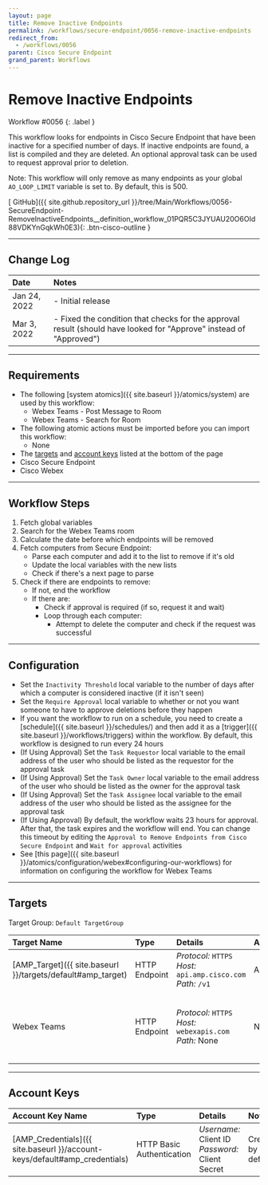 ```yaml
---
layout: page
title: Remove Inactive Endpoints
permalink: /workflows/secure-endpoint/0056-remove-inactive-endpoints
redirect_from:
  - /workflows/0056
parent: Cisco Secure Endpoint
grand_parent: Workflows
---
```


# Remove Inactive Endpoints
<div markdown="1">
Workflow #0056
{: .label }
</div>

This workflow looks for endpoints in Cisco Secure Endpoint that have been inactive for a specified number of days. If inactive endpoints are found, a list is compiled and they are deleted. An optional approval task can be used to request approval prior to deletion.

Note: This workflow will only remove as many endpoints as your global `AO_LOOP_LIMIT` variable is set to. By default, this is 500.

[<i class="fab fa-github"></i> GitHub]({{ site.github.repository_url }}/tree/Main/Workflows/0056-SecureEndpoint-RemoveInactiveEndpoints__definition_workflow_01PQR5C3JYUAU20O6OId88VDKYnGqkWh0E3){: .btn-cisco-outline }

---

## Change Log

| Date | Notes |
|:-----|:------|
| Jan 24, 2022 | - Initial release |
| Mar 3, 2022 | - Fixed the condition that checks for the approval result (should have looked for "Approve" instead of "Approved") |

---

## Requirements
* The following [system atomics]({{ site.baseurl }}/atomics/system) are used by this workflow:
	* Webex Teams - Post Message to Room
	* Webex Teams - Search for Room
* The following atomic actions must be imported before you can import this workflow:
	* None
* The [targets](#targets) and [account keys](#account-keys) listed at the bottom of the page
* Cisco Secure Endpoint
* Cisco Webex

---

## Workflow Steps
1. Fetch global variables
1. Search for the Webex Teams room
1. Calculate the date before which endpoints will be removed
1. Fetch computers from Secure Endpoint:
	* Parse each computer and add it to the list to remove if it's old
	* Update the local variables with the new lists
	* Check if there's a next page to parse
1. Check if there are endpoints to remove:
	* If not, end the workflow
	* If there are:
		* Check if approval is required (if so, request it and wait)
		* Loop through each computer:
			* Attempt to delete the computer and check if the request was successful

---

## Configuration
* Set the `Inactivity Threshold` local variable to the number of days after which a computer is considered inactive (if it isn't seen)
* Set the `Require Approval` local variable to whether or not you want someone to have to approve deletions before they happen
* If you want the workflow to run on a schedule, you need to create a [schedule]({{ site.baseurl }}/schedules/) and then add it as a [trigger]({{ site.baseurl }}/workflows/triggers) within the workflow. By default, this workflow is designed to run every 24 hours
* (If Using Approval) Set the `Task Requestor` local variable to the email address of the user who should be listed as the requestor for the approval task
* (If Using Approval) Set the `Task Owner` local variable to the email address of the user who should be listed as the owner for the approval task
* (If Using Approval) Set the `Task Assignee` local variable to the email address of the user who should be listed as the assignee for the approval task
* (If Using Approval) By default, the workflow waits 23 hours for approval. After that, the task expires and the workflow will end. You can change this timeout by editing the `Approval to Remove Endpoints from Cisco Secure Endpoint` and `Wait for approval` activities
* See [this page]({{ site.baseurl }}/atomics/configuration/webex#configuring-our-workflows) for information on configuring the workflow for Webex Teams

---

## Targets
Target Group: `Default TargetGroup`

| Target Name | Type | Details | Account Keys | Notes |
|:------------|:-----|:--------|:-------------|:------|
| [AMP_Target]({{ site.baseurl }}/targets/default#amp_target) | HTTP Endpoint | _Protocol:_ `HTTPS`<br />_Host:_ `api.amp.cisco.com`<br />_Path:_ `/v1` | AMP_Credentials | Created by default |
| Webex Teams | HTTP Endpoint | _Protocol:_ `HTTPS`<br />_Host:_ `webexapis.com`<br />_Path:_ None | None | Not necessary if Webex Teams activities are removed |

---

## Account Keys

| Account Key Name | Type | Details | Notes |
|:-----------------|:-----|:--------|:------|
| [AMP_Credentials]({{ site.baseurl }}/account-keys/default#amp_credentials) | HTTP Basic Authentication | _Username:_ Client ID<br />_Password:_ Client Secret | Created by default |
